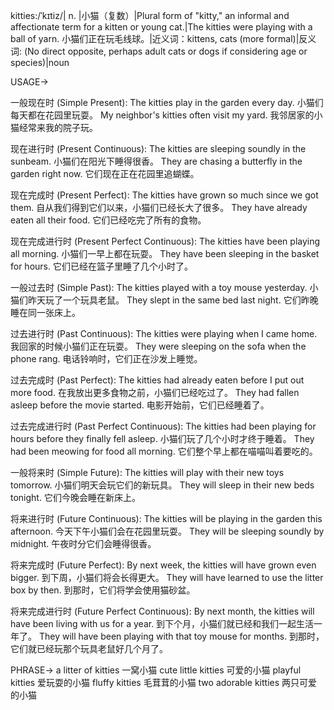kitties:/ˈkɪtiz/| n. |小猫（复数）|Plural form of "kitty," an informal and affectionate term for a kitten or young cat.|The kitties were playing with a ball of yarn. 小猫们正在玩毛线球。|近义词：kittens, cats (more formal)|反义词: (No direct opposite, perhaps adult cats or dogs if considering age or species)|noun


USAGE->

一般现在时 (Simple Present):
The kitties play in the garden every day. 小猫们每天都在花园里玩耍。
My neighbor's kitties often visit my yard. 我邻居家的小猫经常来我的院子玩。

现在进行时 (Present Continuous):
The kitties are sleeping soundly in the sunbeam. 小猫们在阳光下睡得很香。
They are chasing a butterfly in the garden right now. 它们现在正在花园里追蝴蝶。

现在完成时 (Present Perfect):
The kitties have grown so much since we got them. 自从我们得到它们以来，小猫们已经长大了很多。
They have already eaten all their food. 它们已经吃完了所有的食物。

现在完成进行时 (Present Perfect Continuous):
The kitties have been playing all morning. 小猫们一早上都在玩耍。
They have been sleeping in the basket for hours. 它们已经在篮子里睡了几个小时了。

一般过去时 (Simple Past):
The kitties played with a toy mouse yesterday. 小猫们昨天玩了一个玩具老鼠。
They slept in the same bed last night. 它们昨晚睡在同一张床上。

过去进行时 (Past Continuous):
The kitties were playing when I came home. 我回家的时候小猫们正在玩耍。
They were sleeping on the sofa when the phone rang. 电话铃响时，它们正在沙发上睡觉。

过去完成时 (Past Perfect):
The kitties had already eaten before I put out more food. 在我放出更多食物之前，小猫们已经吃过了。
They had fallen asleep before the movie started. 电影开始前，它们已经睡着了。

过去完成进行时 (Past Perfect Continuous):
The kitties had been playing for hours before they finally fell asleep. 小猫们玩了几个小时才终于睡着。
They had been meowing for food all morning. 它们整个早上都在喵喵叫着要吃的。

一般将来时 (Simple Future):
The kitties will play with their new toys tomorrow. 小猫们明天会玩它们的新玩具。
They will sleep in their new beds tonight. 它们今晚会睡在新床上。

将来进行时 (Future Continuous):
The kitties will be playing in the garden this afternoon. 今天下午小猫们会在花园里玩耍。
They will be sleeping soundly by midnight. 午夜时分它们会睡得很香。

将来完成时 (Future Perfect):
By next week, the kitties will have grown even bigger. 到下周，小猫们将会长得更大。
They will have learned to use the litter box by then. 到那时，它们将学会使用猫砂盆。

将来完成进行时 (Future Perfect Continuous):
By next month, the kitties will have been living with us for a year. 到下个月，小猫们就已经和我们一起生活一年了。
They will have been playing with that toy mouse for months. 到那时，它们就已经玩那个玩具老鼠好几个月了。


PHRASE->
a litter of kitties  一窝小猫
cute little kitties 可爱的小猫
playful kitties 爱玩耍的小猫
fluffy kitties 毛茸茸的小猫
two adorable kitties 两只可爱的小猫
